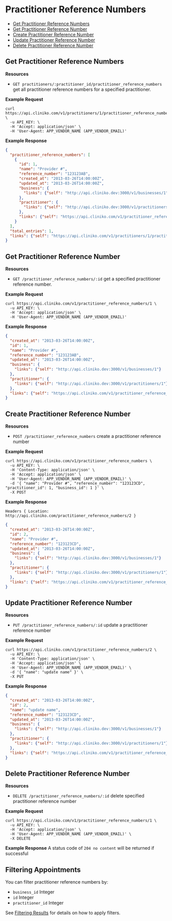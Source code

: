 Practitioner Reference Numbers
============
* [Get Practitioner Reference Numbers](#get-practitioner-reference-numbers "This will return all practitioner reference numbers.")
* [Get Practitioner Reference Number](#get-practitioner-reference-number "This will return a specified practitioner reference number.")
* [Create Practitioner Reference Number](#create-practitioner-reference-number "This will create a practitioner reference number.")
* [Update Practitioner Reference Number](#update-practitioner-reference-number "This will update a practitioner reference number.")
* [Delete Practitioner Reference Number](#delete-practitioner-reference-number "This will delete a practitioner reference number.")

Get Practitioner Reference Numbers
----------------

**Resources**
* ```GET practitioners/:practitioner_id/practitioner_reference_numbers``` get all practitioner reference numbers for a specified practitioner.

**Example Request**
```shell
curl https://api.cliniko.com/v1/practitioners/1/practitioner_reference_numbers \
  -u API_KEY: \
  -H 'Accept: application/json' \
  -H 'User-Agent: APP_VENDOR_NAME (APP_VENDOR_EMAIL)'
```

**Example Response**
```json
{
  "practitioner_reference_numbers": [
    {
      "id": 1,
      "name": "Provider #",
      "reference_number": "123123AB",
      "created_at": "2013-03-26T14:00:00Z",
      "updated_at": "2013-03-26T14:00:00Z",
      "business": {
        "links": {"self": "http://api.cliniko.dev:3000/v1/businesses/1"}
      },
      "practitioner": {
        "links": {"self": "http://api.cliniko.dev:3000/v1/practitioners/1"}
      },
      "links": {"self": "https://api.cliniko.com/v1/practitioner_reference_numbers/1"}
    }
  ],
  "total_entries": 1,
  "links": {"self": "https://api.cliniko.com/v1/practitioners/1/practitioner_reference_numbers?page=1"}
}
```

Get Practitioner Reference Number
------------

**Resources**
* ```GET /practitioner_reference_numbers/:id``` get a specified practitioner reference number.

**Example Request**
```shell
curl https://api.cliniko.com/v1/practitioner_reference_numbers/1 \
  -u API_KEY: \
  -H 'Accept: application/json' \
  -H 'User-Agent: APP_VENDOR_NAME (APP_VENDOR_EMAIL)'
```

**Example Response**
```json
{
  "created_at": "2013-03-26T14:00:00Z",
  "id": 1,
  "name": "Provider #",
  "reference_number": "123123AB",
  "updated_at": "2013-03-26T14:00:00Z",
  "business": {
    "links": {"self": "http://api.cliniko.dev:3000/v1/businesses/1"}
  },
  "practitioner": {
    "links": {"self": "http://api.cliniko.dev:3000/v1/practitioners/1"}
  },
  "links": {"self": "https://api.cliniko.com/v1/practitioner_reference_numbers/1"}
}
```

Create Practitioner Reference Number
----------------

**Resources**
* ```POST /practitioner_reference_numbers``` create a practitioner reference number

**Example Request**
```shell
curl https://api.cliniko.com/v1/practitioner_reference_numbers \
  -u API_KEY: \
  -H 'Content-Type: application/json' \
  -H 'Accept: application/json' \
  -H 'User-Agent: APP_VENDOR_NAME (APP_VENDOR_EMAIL)' \
  -d '{ "name": "Provider #", "reference_number": "123123CD", "practitioner_id": 1, "business_id": 1 }' \
  -X POST
```
**Example Response**
```
Headers { Location: http://api.cliniko.com/practitioner_reference_numbers/2 }
```
```json
{
  "created_at": "2013-03-26T14:00:00Z",
  "id": 2,
  "name": "Provider #",
  "reference_number": "123123CD",
  "updated_at": "2013-03-26T14:00:00Z",
  "business": {
    "links": {"self": "http://api.cliniko.dev:3000/v1/businesses/1"}
  },
  "practitioner": {
    "links": {"self": "http://api.cliniko.dev:3000/v1/practitioners/1"}
  },
  "links": {"self": "https://api.cliniko.com/v1/practitioner_reference_numbers/2"}
}
```

Update Practitioner Reference Number
----------------

**Resources**
* ```PUT /practitioner_reference_numbers/:id``` update a practitioner reference number

**Example Request**
```shell
curl https://api.cliniko.com/v1/practitioner_reference_numbers/2 \
  -u API_KEY: \
  -H 'Content-Type: application/json' \
  -H 'Accept: application/json' \
  -H 'User-Agent: APP_VENDOR_NAME (APP_VENDOR_EMAIL)' \
  -d '{ "name": "update name" }' \
  -X PUT
```
**Example Response**
```json
{
  "created_at": "2013-03-26T14:00:00Z",
  "id": 2,
  "name": "update name",
  "reference_number": "123123CD",
  "updated_at": "2013-03-26T14:00:00Z",
  "business": {
    "links": {"self": "http://api.cliniko.dev:3000/v1/businesses/1"}
  },
  "practitioner": {
    "links": {"self": "http://api.cliniko.dev:3000/v1/practitioners/1"}
  },
  "links": {"self": "https://api.cliniko.com/v1/practitioner_reference_numbers/2"}
}
```

Delete Practitioner Reference Number
----------------

**Resources**
* ```DELETE /practitioner_reference_numbers/:id``` delete specified practitioner reference number

**Example Request**
```shell
curl https://api.cliniko.com/v1/practitioner_reference_numbers/1 \
  -u API_KEY: \
  -H 'Accept: application/json' \
  -H 'User-Agent: APP_VENDOR_NAME (APP_VENDOR_EMAIL)' \
  -X DELETE
```
**Example Response**
A status code of `204 no content` will be returned if successful

Filtering Appointments
----------------

You can filter practitioner reference numbers by:
* ```business_id``` Integer
* ```id``` Integer
* ```practitioner_id``` Integer

See [Filtering Results](https://github.com/redguava/cliniko-api#filtering-results) for details on how to apply filters.
